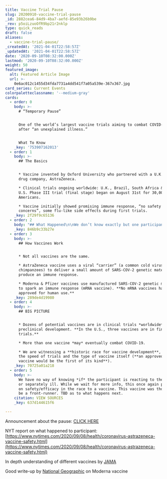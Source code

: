 ```yaml
---
title: Vaccine Trial Pause
slug: 20200910-vaccine-trial-pause
_id: 2882cea6-84d9-4ba7-aefd-85e93b26b9be
_rev: p5oiLzuoOfR9bp21r2nklp
type: quick_reads
draft: false
aliases:
  - vaccine-trial-pause/
_createdAt: '2021-04-01T22:58:57Z'
_updatedAt: '2021-04-01T22:58:57Z'
date: '2020-09-10T08:32:00.000Z'
lastmod: '2020-09-10T08:32:00.000Z'
weight: 50
featured_image:
  alt: Featured Article Image
  url: >-
    0e6ac012c1455d34fda7731a4dd541f7a05a539e-367x367.jpg
card_series: Current Events
colorpaletteclassname: '--medium-gray'
cards:
  - order: 0
    body: >-
      # “Temporary Pause”


      One of the world’s largest vaccine trials aiming to combat COVID-19 halts
      after “an unexplained illness.”


      What To Know
    _key: '753907162013'
  - order: 1
    body: >-
      ## The Basics


      * Vaccine invented by Oxford University who partnered with a U.K.- based
      drug company, AstraZeneca.

      * Clinical trials ongoing worldwide: U.K., Brazil, South Africa & America.
      U.S. Phase III trial (final stage) began on August 31st for 30,000
      Americans.

      * Vaccine initially showed promising immune response, “no safety
      concerns”, some flu-like side effects during first trials.
    _key: 2f29f9c65136
  - order: 2
    body: "## What Happened\n\nWe don’t know exactly but one participant developed an “unexplained illness.”\n\nAstraZeneca: _“In large clinical trials, illnesses will happen by chance and must be independently reviewed.”_\n\n_New York Times_\_**report**: participant developed inflammation of the spinal cord, often brought on by viral infections."
    _key: 846b9c33b27e
  - order: 3
    body: >-
      ## How Vaccines Work


      * Not all vaccines are the same.

      * AstraZeneca vaccine uses a viral “carrier” (a common cold virus in
      chimpanzees) to deliver a small amount of SARS-COV-2 genetic material, to
      produce an immune response.

      * Moderna & Pfizer vaccines use manufactured SARS-COV-2 genetic material
      to spark an immune response (mRNA vaccine). **No mRNA vaccines have been
      approved for human use.**
    _key: 289de4d19980
  - order: 4
    body: >-
      ## BIG PICTURE


      * Dozens of potential vaccines are in clinical trials *worldwide* ~ 100+
      preclinical development. **In the U.S., three vaccines are in final stage
      trials.**

      * More than one vaccine *may* eventually combat COVID-19.

      * We are witnessing a **historic race for vaccine development**, both for
      the speed of trials and the type of vaccine itself (**an approved mRNA
      vaccine would be the first of its kind**).
    _key: 70725a01a218
  - order: 5
    body: >-
      We have no way of knowing *if* the participant is reacting to the vaccine
      or separately ill. While we wait for more info, this once again puts focus
      on safety/efficacy in the race to a vaccine. This vaccine was thought to
      be a front-runner. TBD as to what happens next.
    citation: VIEW SOURCES
    _key: 637d144615f6

---
```

Announcement about the pause: [CLICK HERE](https://www.astrazeneca.com/content/astraz/media-centre/press-releases/2020/statement-on-astrazeneca-oxford-sars-cov-2-vaccine-azd1222-covid-19-vaccine-trials-temporary-pause.html)

NYT report on what happened to participant: [https://www.nytimes.com/2020/09/08/health/coronavirus-astrazeneca-vaccine-safety.html](https://www.nytimes.com/2020/09/08/health/coronavirus-astrazeneca-vaccine-safety.html)

In depth understanding of different vaccines by [JAMA](https://jamanetwork.com/journals/jama/fullarticle/2770485)

Good write-up by [National Geographic](https://www.nationalgeographic.com/science/2020/05/moderna-coronavirus-vaccine-how-it-works-cvd/#close) on Moderna vaccine